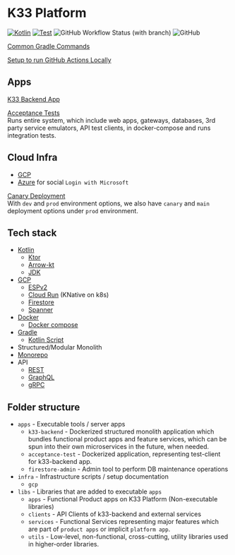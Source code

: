 # K33 Platform

[![Kotlin](https://img.shields.io/badge/kotlin-1.8.22-blue.svg?logo=kotlin)](http://kotlinlang.org)
[![Test](https://github.com/k33hq/k33-platform/actions/workflows/test.yaml/badge.svg?branch=main)](https://github.com/k33hq/k33-platform/actions/workflows/test.yaml)
![GitHub Workflow Status (with branch)](https://img.shields.io/github/actions/workflow/status/k33hq/k33-platform/test.yaml?branch=main&logo=github)
![GitHub](https://img.shields.io/github/license/k33hq/k33-platform)

[Common Gradle Commands](./docs/gradle.md)

[Setup to run GitHub Actions Locally](./.github/workflows/README.md)

## Apps

[K33 Backend App](apps/k33-backend/README.md)

[Acceptance Tests](docs/at.md)  
Runs entire system, which include web apps, gateways, databases, 3rd party service emulators, API test clients, in docker-compose and runs integration tests.

## Cloud Infra

 * [GCP](./infra/gcp/README.md)
 * [Azure](./infra/azure/SETUP.md) for social `Login with Microsoft`

[Canary Deployment](docs/canary.md)  
With `dev` and `prod` environment options, we also have `canary` and `main` deployment options under `prod` environment.

## Tech stack

 * [Kotlin](https://kotlinlang.org/)
   * [Ktor](https://ktor.io/)
   * [Arrow-kt](https://arrow-kt.io/)
   * [JDK](https://adoptium.net/)
 * [GCP](https://cloud.google.com/)
   * [ESPv2](https://cloud.google.com/endpoints/docs/openapi/architecture-overview)
   * [Cloud Run](https://cloud.google.com/run/docs/overview/what-is-cloud-run) (KNative on k8s)
   * [Firestore](https://cloud.google.com/firestore/docs/data-model)
   * [Spanner](https://cloud.google.com/spanner)
 * [Docker](https://www.docker.com/)
   * [Docker compose](https://docs.docker.com/compose/)
 * [Gradle](https://gradle.org/)
   * [Kotlin Script](https://docs.gradle.org/current/userguide/kotlin_dsl.html)
 * Structured/Modular  Monolith
 * [Monorepo](https://en.wikipedia.org/wiki/Monorepo)
 * API
   * [REST](https://cloud.google.com/apis/design/resources)
   * [GraphQL](https://graphql.org/)
   * [gRPC](https://grpc.io/)

## Folder structure

* `apps` - Executable tools / server apps
  * `k33-backend` - Dockerized structured monolith application which bundles functional product apps and feature services, which can be spun into their own microservices in the future, when needed.
  * `acceptance-test` - Dockerized application, representing test-client for k33-backend app.
  * `firestore-admin` - Admin tool to perform DB maintenance operations 
* `infra` - Infrastructure scripts / setup documentation
  * `gcp`
* `libs` - Libraries that are added to executable `apps` 
  * `apps` - Functional Product apps on K33 Platform (Non-executable libraries)  
  * `clients` - API Clients of k33-backend and external services
  * `services` - Functional Services representing major features which are part of `product apps` or implicit `platform app`. 
  * `utils` - Low-level, non-functional, cross-cutting, utility libraries used in higher-order libraries. 